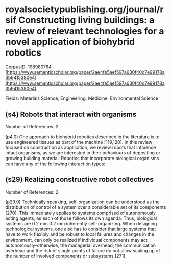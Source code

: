 # royalsocietypublishing.org/journal/rsif Constructing living buildings: a review of relevant technologies for a novel application of biohybrid robotics

CorpusID: 198980764 - [https://www.semanticscholar.org/paper/2ae4fe5aef597a630f40d7e99178a3b9415380e4](https://www.semanticscholar.org/paper/2ae4fe5aef597a630f40d7e99178a3b9415380e4)

Fields: Materials Science, Engineering, Medicine, Environmental Science

## (s4) Robots that interact with organisms
Number of References: 2

(p4.0) One approach to biohybrid robotics described in the literature is to use engineered tissues as part of the machine [119,120]. In this review focused on construction as application, we review robots that influence intact organisms, as we are interested in their behaviours of depositing or growing building material. Robotics that incorporate biological organisms can have any of the following interaction types:
## (s29) Realizing constructive robot collectives
Number of References: 2

(p29.0) Technically speaking, self-organization can be understood as the distribution of control of a system over a considerable set of its components [270]. This immediately applies to systems comprised of autonomously acting agents, as each of those follows its own agenda. Thus, biological systems are 0.2 mm 0.2 mm inherently self-organizing. When designing technological systems, one also has to consider that large systems that have to work flexibly and be robust to local failures and changes in the environment, can only be realized if individual components may act autonomously-otherwise, the managerial overhead, the communication overhead and the risk of single points of failure do not allow scaling up of the number of involved components or subsystems [271].
